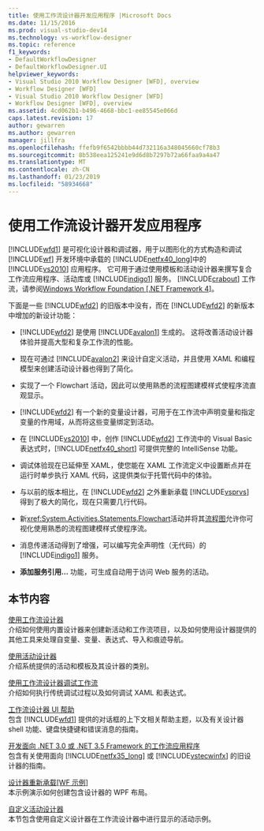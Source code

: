 ```yaml
---
title: 使用工作流设计器开发应用程序 |Microsoft Docs
ms.date: 11/15/2016
ms.prod: visual-studio-dev14
ms.technology: vs-workflow-designer
ms.topic: reference
f1_keywords:
- DefaultWorkflowDesigner
- DefaultWorkflowDesigner.UI
helpviewer_keywords:
- Visual Studio 2010 Workflow Designer [WFD], overview
- Workflow Designer [WFD]
- Visual Studio 2010 Workflow Designer [WFD]
- Workflow Designer [WFD], overview
ms.assetid: 4cd062b1-b496-4668-bbc1-ee85545e066d
caps.latest.revision: 17
author: gewarren
ms.author: gewarren
manager: jillfra
ms.openlocfilehash: ffefb9f6542bbbb44d732116a348045660cf78b3
ms.sourcegitcommit: 8b538eea125241e9d6d8b7297b72a66faa9a4a47
ms.translationtype: MT
ms.contentlocale: zh-CN
ms.lasthandoff: 01/23/2019
ms.locfileid: "58934668"
---
```

# <a name="developing-applications-with-the-workflow-designer"></a>使用工作流设计器开发应用程序
[!INCLUDE[wfd1](../includes/wfd1-md.md)] 是可视化设计器和调试器，用于以图形化的方式构造和调试 [!INCLUDE[wf](../includes/wf-md.md)] 开发环境中承载的 [!INCLUDE[netfx40_long](../includes/netfx40-long-md.md)]中的 [!INCLUDE[vs2010](../includes/vs2010-md.md)] 应用程序。 它可用于通过使用模板和活动设计器来撰写复合工作流应用程序、活动库或 [!INCLUDE[indigo1](../includes/indigo1-md.md)] 服务。 [!INCLUDE[crabout](../includes/crabout-md.md)] 工作流，请参阅[Windows Workflow Foundation &#91;.NET Framework 4&#93;](http://msdn.microsoft.com/library/9a23ea6b-d600-483e-89cd-8889cfec5f66)。  
  
 下面是一些 [!INCLUDE[wfd2](../includes/wfd2-md.md)] 的旧版本中没有，而在 [!INCLUDE[wfd2](../includes/wfd2-md.md)] 的新版本中增加的新设计功能：  
  
-   [!INCLUDE[wfd2](../includes/wfd2-md.md)] 是使用 [!INCLUDE[avalon1](../includes/avalon1-md.md)] 生成的。 这将改善活动设计器体验并提高大型和复杂工作流的性能。  
  
-   现在可通过 [!INCLUDE[avalon2](../includes/avalon2-md.md)] 来设计自定义活动，并且使用 XAML 和编程模型来创建活动设计器也得到了简化。  
  
-   实现了一个 Flowchart 活动，因此可以使用熟悉的流程图建模样式使程序流直观显示。  
  
-   [!INCLUDE[wfd2](../includes/wfd2-md.md)] 有一个新的变量设计器，可用于在工作流中声明变量和指定变量的作用域，从而将这些变量绑定到活动。  
  
-   在 [!INCLUDE[vs2010](../includes/vs2010-md.md)] 中，创作 [!INCLUDE[wfd2](../includes/wfd2-md.md)] 工作流中的 Visual Basic 表达式时，[!INCLUDE[netfx40_short](../includes/netfx40-short-md.md)] 可提供完整的 IntelliSense 功能。  
  
-   调试体验现在已延伸至 XAML，使您能在 XAML 工作流定义中设置断点并在运行时单步执行 XAML 代码，这提供类似于托管代码中的体验。  
  
-   与以前的版本相比，在 [!INCLUDE[wfd2](../includes/wfd2-md.md)] 之外重新承载 [!INCLUDE[vsprvs](../includes/vsprvs-md.md)] 得到了极大的简化，现在只需要几行代码。  
  
-   新<xref:System.Activities.Statements.Flowchart>活动并将其[流程图](../workflow-designer/flowchart-activity-designer.md)允许你可视化使用熟悉的流程图建模样式使程序流。  
  
-   消息传递活动得到了增强，可以编写完全声明性（无代码）的 [!INCLUDE[indigo1](../includes/indigo1-md.md)] 服务。  
  
-   **添加服务引用...** 功能，可生成自动用于访问 Web 服务的活动。  
  
## <a name="in-this-section"></a>本节内容  
 [使用工作流设计器](../workflow-designer/using-the-workflow-designer.md)  
 介绍如何使用内置设计器来创建新活动和工作流项目，以及如何使用设计器提供的其他工具来处理自变量、变量、表达式、导入和痕迹导航。  
  
 [使用活动设计器](../workflow-designer/using-the-activity-designers.md)  
 介绍系统提供的活动和模板及其设计器的类别。  
  
 [使用工作流设计器调试工作流](../workflow-designer/debugging-workflows-with-the-workflow-designer.md)  
 介绍如何执行传统调试过程以及如何调试 XAML 和表达式。  
  
 [工作流设计器 UI 帮助](../workflow-designer/workflow-designer-ui-help.md)  
 包含 [!INCLUDE[wfd1](../includes/wfd1-md.md)] 提供的对话框的上下文相关帮助主题，以及有关设计器 shell 功能、键盘快捷键和错误消息的指南。  
  
 [开发面向 .NET 3.0 或 .NET 3.5 Framework 的工作流应用程序](../workflow-designer/developing-workflow-applications-targeting-the-dotnet-3-0-or-dotnet-3-5-framework.md)  
 包含有关使用面向 [!INCLUDE[netfx35_long](../includes/netfx35-long-md.md)] 或 [!INCLUDE[vstecwinfx](../includes/vstecwinfx-md.md)] 的旧设计器的指南。  
  
 [设计器重新承载&#91;WF 示例&#93;](http://msdn.microsoft.com/library/b676ad31-5f64-4d84-9a36-b4d7113a2f4d)  
 本示例演示如何创建包含设计器的 WPF 布局。  
  
 [自定义活动设计器](http://msdn.microsoft.com/library/dcf14dca-ce6d-4278-96ba-062f0a679075)  
 本节包含使用自定义设计器在工作流设计器中进行显示的活动示例。